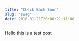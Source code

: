 ```yaml
---
title: "Check Back Soon"
slug: "swag"
date: 2018-01-21T20:00:21+11:00
---
```


Hello this is a test post
